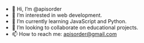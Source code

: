 - 👋 Hi, I’m @apisorder
- 👀 I’m interested in web development.
- 🌱 I’m currently learning JavaScript and Python.
- 💞️ I’m looking to collaborate on educational projects.
- 📫 How to reach me: apisorder@gmail.com

<!---
apisorder/apisorder is a ✨ special ✨ repository because its `README.md` (this file) appears on your GitHub profile.
You can click the Preview link to take a look at your changes.
--->
